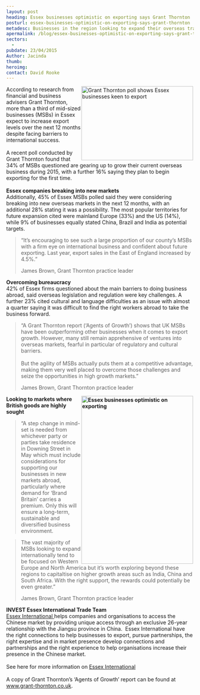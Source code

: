 ```yaml
---
layout: post
heading: Essex businesses optimistic on exporting says Grant Thornton
posturl: essex-businesses-optimistic-on-exporting-says-grant-thornton
metadesc: Businesses in the region looking to expand their overseas trade according to poll by Grant Thornton financial and business advisors, doing business with China, exporting to China
apermalink: /blog/essex-businesses-optimistic-on-exporting-says-grant-thornton
sectors:
  -  
pubdate: 23/04/2015
Author: Jacinda
thumb: 
heroimg: 
contact: David Rooke
---
```

<p><img alt='Grant Thornton poll shows Essex businesses keen to export' src='http://www.investessex.co.uk/uploads/blog/rsz_grant-thornton-sign-300.jpg' style='float:right; height:199px; margin-left:2px; margin-right:2px; width:300px'/></p><p>According to research from financial and business advisers Grant Thornton, more than a third of mid-sized businesses (MSBs) in Essex expect to increase export levels over the next 12 months despite facing barriers to international success.<br/><br/>A recent poll conducted by Grant Thornton found that 34% of MSBs questioned are gearing up to grow their current overseas business during 2015, with a further 16% saying they plan to begin exporting for the first time. <br/><br/><strong>Essex companies breaking into new markets</strong><br/>Additionally, 45% of Essex MSBs polled said they were considering breaking into new overseas markets in the next 12 months, with an additional 28% stating it was a possibility. The most popular territories for future expansion cited were mainland Europe (33%) and the US (14%), while 9% of businesses equally stated China, Brazil and India as potential targets.</p><blockquote><p>“It’s encouraging to see such a large proportion of our county’s MSBs with a firm eye on international business and confident about future exporting. Last year, export sales in the East of England increased by 4.5%.”</p><p>James Brown, Grant Thornton practice leader</p></blockquote><p><strong>Overcoming bureaucracy</strong><br/>42% of Essex firms questioned about the main barriers to doing business abroad, said overseas legislation and regulation were key challenges. A further 23% cited cultural and language difficulties as an issue with almost a quarter saying it was difficult to find the right workers abroad to take the business forward.</p><blockquote><p>“A Grant Thornton report (‘Agents of Growth’) shows that UK MSBs have been outperforming other businesses when it comes to export growth. However, many still remain apprehensive of ventures into overseas markets, fearful in particular of regulatory and cultural barriers.<br/><br/>But the agility of MSBs actually puts them at a competitive advantage, making them very well placed to overcome those challenges and seize the opportunities in high growth markets.”</p><p>James Brown, Grant Thornton practice leader</p></blockquote><p><strong><img alt='Essex businesses optimistic on exporting ' src='http://www.investessex.co.uk/uploads/blog/James_brown_300.jpg' style='float:right; height:451px; margin-left:2px; margin-right:2px; width:300px'/>Looking to markets where British goods are highly sought</strong></p><blockquote><p>“A step change in mind-set is needed from whichever party or parties take residence in Downing Street in May which must include considerations for supporting our businesses in new markets abroad, particularly where demand for ‘Brand Britain’ carries a premium. Only this will ensure a long-term, sustainable and diversified business environment.</p></blockquote><blockquote><p>The vast majority of MSBs looking to expand internationally tend to be focused on Western Europe and North America but it’s worth exploring beyond these regions to capitaltise on higher growth areas such as India, China and South Africa. With the right support, the rewards could potentially be even greater.”</p><p>James Brown, Grant Thornton practice leader</p></blockquote><p><strong>INVEST Essex International Trade Team</strong><br/><a href='http://www.investessex.co.uk/services/reach-international-markets' target='_blank'>Essex International </a>helps companies and organisations to access the Chinese market by providing unique access through an exclusive 26-year relationship with the Jiangsu province in China.  Essex International have the right connections to help businesses to export, pursue partnerships, the right expertise and in market presence develop connections and partnerships and the right experience to help organisations increase their presence in the Chinese market. <br/><br/>See here for more information on <a href='http://www.investessex.co.uk/services/reach-international-markets' target='_blank'>Essex International</a><br/><br/>A copy of Grant Thornton’s ‘Agents of Growth’ report can be found at <a href='http://www.grant-thornton.co.uk' target='_blank'>www.grant-thornton.co.uk</a>.</p>